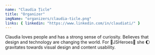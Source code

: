 ```yaml
---
name: "Claudia Țicle"
title: "Organizer"
imgName: "organizers/claudia-ticle.png"
links: { linkedin: "https://www.linkedin.com/in/claudiati/" }
---
```


Claudia loves people and has a strong sense of curiosity. Believes that design and technology are changing the world. For 💙JSHeroes💙 she 🌔gravitates towards visual design and content usability.
